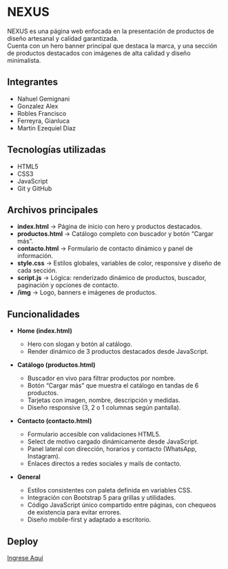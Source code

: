 # NEXUS

NEXUS es una página web enfocada en la presentación de productos de diseño artesanal y calidad garantizada.  
Cuenta con un hero banner principal que destaca la marca, y una sección de productos destacados con imágenes de alta calidad y diseño minimalista.

## Integrantes
- Nahuel Gemignani
- Gonzalez Alex
- Robles Francisco
- Ferreyra, Gianluca
- Martin Ezequiel Diaz

## Tecnologías utilizadas
- HTML5
- CSS3
- JavaScript
- Git y GitHub

## Archivos principales
- **index.html** → Página de inicio con hero y productos destacados.
- **productos.html** → Catálogo completo con buscador y botón “Cargar más”.
- **contacto.html** → Formulario de contacto dinámico y panel de información.
- **style.css** → Estilos globales, variables de color, responsive y diseño de cada sección.
- **script.js** → Lógica: renderizado dinámico de productos, buscador, paginación y opciones de contacto.
- **/img** → Logo, banners e imágenes de productos.

## Funcionalidades
- **Home (index.html)**
  - Hero con slogan y botón al catálogo.
  - Render dinámico de 3 productos destacados desde JavaScript.
  
- **Catálogo (productos.html)**
  - Buscador en vivo para filtrar productos por nombre.
  - Botón “Cargar más” que muestra el catálogo en tandas de 6 productos.
  - Tarjetas con imagen, nombre, descripción y medidas.
  - Diseño responsive (3, 2 o 1 columnas según pantalla).

- **Contacto (contacto.html)**
  - Formulario accesible con validaciones HTML5.
  - Select de motivo cargado dinámicamente desde JavaScript.
  - Panel lateral con dirección, horarios y contacto (WhatsApp, Instagram).
  - Enlaces directos a redes sociales y mails de contacto.

- **General**
  - Estilos consistentes con paleta definida en variables CSS.
  - Integración con Bootstrap 5 para grillas y utilidades.
  - Código JavaScript único compartido entre páginas, con chequeos de existencia para evitar errores.
  - Diseño mobile-first y adaptado a escritorio.

## Deploy
[Ingrese Aquí](https://gianprogrammer.github.io/hermanos-jota-ITBA/)
